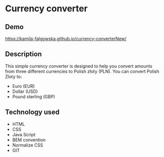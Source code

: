# Currency converter 

## Demo

https://kamila-falgowska.github.io/currency-converterNew/

## Description

This simple currency converter is designed to help you convert amounts from three different currencies to Polish złoty (PLN). 
You can convert Polish Zloty to:

- Euro (EUR)
- Dollar (USD)
- Pound sterling (GBP)



## Technology used

- HTML
- CSS
- Java Script
- BEM convention
- Normalize CSS
- GIT

